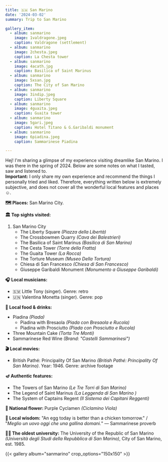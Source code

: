 ```yaml
---
title: 🇸🇲 San Marino
date: '2024-03-02'
summary: Trip to San Marino

gallery_item:
  - album: sanmarino
    image: 1valdragone.jpeg
    caption: Valdragone (settlement)
  - album: sanmarino
    image: 2chesta.jpeg
    caption: La Chesta tower
  - album: sanmarino
    image: 4acath.jpg
    caption: Basilica of Saint Marinus
  - album: sanmarino
    image: 5xsan.jpg
    caption: The City of San Marino
  - album: sanmarino
    image: 3indip.jpeg
    caption: Liberty Square
  - album: sanmarino
    image: 4guaita.jpeg
    caption: Guaita tower
  - album: sanmarino
    image: 5gari.jpeg
    caption: Hotel Titano & G.Garibaldi monument
  - album: sanmarino
    image: 6piadina.jpeg
    caption: Sammarinese Piadina

---
```

Hej! I'm sharing a glimpse of my experience visiting dreamlike San Marino. I was there in the spring of 2024. Below are some notes on what I tasted, saw and listened to.<br>
<b>Important:</b> I only share my own experience and recommend the things I personally tried and liked. Therefore, everything written below is extremely subjective, and does not cover all the wonderful local features and places ☺️.

<b>🗺 Places:</b> San Marino City.<br>

<b>🏛 Top sights visited: </b>
1. San Marino City
    - The Liberty Square <i>(Piazza della Libertà)</i>
    - The Crossbowmen Quarry <i>(Cava dei Balestrieri)</i>
    - The Basilica of Saint Marinus <i>(Basilica di San Marino)</i>
    - The Cesta Tower <i>(Torre della Fratta)</i>
    - The Guaita Tower <i>(La Rocca)</i>
    - The Torture Museum <i>(Museo Della Tortura)</i>
    - Chiesa di San Francesco <i>(Chiesa di San Francesco)</i>
    - Giuseppe Garibaldi Monument <i>(Monumento a Giuseppe Garibaldi)</i>


<b>🎧 Local musicians: </b>
- 🇸🇲 Little Tony (singer). Genre: retro
- 🇺🇳 Valentina Monetta (singer). Genre: pop


<b>🥘 Local food & drinks: </b>
- Piadina <i>(Piada)</i>
  - Piadina with Bresaola <i>(Piada con Bresaola e Rucola)</i>
  - Piadina with Prosciutto <i>(Piada con Prosciutto e Rucola)</i>
- Three Mountain Cake <i>(Torta Tre Monti)</i>
- Sammarinese Red Wine <i>(Brand: "Castelli Sammarinesi")</i>


<b>🎬 Local movies:</b>
- British Pathé: Principality Of San Marino <i>(British Pathé: Principality Of San Marino)</i>. Year: 1946. Genre: archive footage


<b>🪔 Authentic features:</b>
- The Towers of San Marino <i>(Le Tre Torri di San Marino)</i>
- The Legend of Saint Marinus <i>(La Leggenda di San Marino )</i>
- The System of Captains Regent <i>(Il Sistema dei Capitani Reggenti)</i>



<b>💐 National flower: </b> Purple Cyclamen <i>(Ciclamino Viola)</i>


<b>🦉 Local wisdom:</b> "An egg today is better than a chicken tomorrow."  / "<i>Meglio un uovo oggi che una gallina domani.</i>" — Sammarinese proverb


<b>👨‍🎓 The oldest university:</b> The University of the Republic of San Marino <i>(Università degli Studi della Repubblica di San Marino)</i>, City of San Marino, est. 1985. 

{{< gallery album="sanmarino" crop_options="150x150" >}}
   

